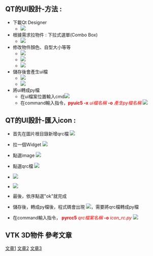 ## QT的UI設計-方法 :
* 下載Qt Designer
    * ![](https://hackmd.io/_uploads/rJw7UC_s3.png)
* 根據需求拉物件 : 下拉式選單(Combo Box)
    * ![](https://hackmd.io/_uploads/S1TtOROon.png)
* 修改物件顏色、自型大小等等
    * ![](https://hackmd.io/_uploads/SkyJYAdoh.png)
    * ![](https://hackmd.io/_uploads/BJMPtAdin.png)
    * ![](https://hackmd.io/_uploads/r1W8qAdjh.png)
* 儲存後會產生ui檔
    * ![](https://hackmd.io/_uploads/H1dl60di3.png)
    * ![](https://hackmd.io/_uploads/ByYo2Aush.png)
* 將ui轉成py檔 
    * 在ui檔案位置輸入cmd![](https://hackmd.io/_uploads/rysTaCdj3.png)
    * 在command輸入指令，<font color="#f00">**pyuic5 -x** *ui檔名稱* **-o** *產生py檔名稱*</font> ![](https://hackmd.io/_uploads/SJr5R0Oih.png)
## QT的UI設計-匯入icon : 
* 首先在圖片根目錄新增qrc檔 ![](https://hackmd.io/_uploads/ry_Biuk32.png)
* 拉一個Widget ![](https://hackmd.io/_uploads/HyXfDYy3n.png)
* 點選image ![](https://hackmd.io/_uploads/SkgtwF1nh.png)
* 點選qrc檔 ![](https://hackmd.io/_uploads/r1gButy32.png)
* ![](https://hackmd.io/_uploads/Skp3OK1hn.png)
* ![](https://hackmd.io/_uploads/SJRdYKk23.png)
* 最後，依序點選"ok"就完成
* 儲存後，轉成py檔後，程式碼會出現 ![](https://hackmd.io/_uploads/rJ9enFJh3.png)，需要將qrc檔轉成py檔

* 在command輸入指令，<font color="#f00"> **pyrcc5** *qrc檔案名稱* **-o** *icon_rc.py* </font>![](https://hackmd.io/_uploads/SkekAK132.png)







## VTK 3D物件 參考文章
[文章1](https://zhuanlan.zhihu.com/p/120256731)
[文章2](https://blog.csdn.net/q610098308/article/details/128777440)
[文章3](https://blog.csdn.net/weixin_43678417/article/details/121210583)

